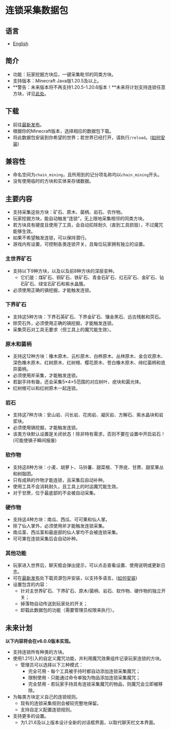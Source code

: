 # 连锁采集数据包

## 语言
* [English](README.md)

## 简介
* 功能：玩家挖掘方块后，一键采集毗邻的同类方块。
* 支持版本：Minecraft Java版1.20.5及以上。
* **警告：未来版本将不再支持1.20.5-1.20.6版本！**未来将计划支持连锁任意方块，详见[此处](#future_plans)。

## 下载
* 前往[最新发布](https://github.com/cxc81/chain-mining/releases/latest)。
* 根据你的Minecraft版本，选择相应的数据包下载。
* 将此数据包安装到你希望的世界；若世界已经打开，请执行```/reload```。([如何安装](https://zh.minecraft.wiki/w/Tutorial:%E5%AE%89%E8%A3%85%E6%95%B0%E6%8D%AE%E5%8C%85))

## 兼容性
* 命名空间为```chain_mining```，且所用到的记分项名称均以```chain_mining```开头。
* 没有使用临时的方块和实体来存储数据。

## 主要内容
* 支持采集这些方块：矿石、原木、菌柄、岩石、农作物。
* 玩家挖掘方块，能自动触发“连锁”，无上限地采集相邻的同类方块。
* 若方块具有硬度且使用了工具，会自动扣除耐久（直到工具损毁），不过魔咒能够生效。
* 如果不希望触发连锁，可以保持潜行。
* 游戏内有设置，可控制各类连锁开关，且每位玩家拥有独立的设置。

### 主世界矿石
* 支持以下9种方块，以及以及前8种方块的深层变种。
    - 它们是：煤矿石、铜矿石、铁矿石、青金石矿石、红石矿石、金矿石、钻石矿石、绿宝石矿石和紫水晶簇。
* 必须使用正确的镐挖掘，才能触发连锁。

### 下界矿石
* 支持这5种方块：下界石英矿石、下界金矿石、镶金黑石、远古残骸和荧石。
* 除荧石外，必须使用正确的镐挖掘，才能触发连锁。
* 采集荧石对工具无要求（但工具上的魔咒能生效）。

### 原木和菌柄
* 支持这12种方块：橡木原木、云杉原木、白桦原木、丛林原木、金合欢原木、深色橡木原木、红树原木、红树根、樱花原木、苍白橡木原木、绯红菌柄和诡异菌柄。
* 必须使用斧采集，才能触发连锁。
* 若副手持有锄，还会采集5×4×5范围的对应树叶、疣块和菌光体。
* 红树根可以和红树原木一起连锁。

### 岩石
* 支持这7种方块：安山岩、闪长岩、花岗岩、凝灰岩、方解石、紫水晶块和岩浆块。
* 必须使用镐挖掘，才能触发连锁。
* 该类方块默认设置是关闭状态！除非特有需求，否则不要在设置中开启岩石！(可能使镐子瞬间报废)

### 软作物
* 支持这8种方块：小麦、胡萝卜、马铃薯、甜菜根、下界疣、甘蔗、甜浆果丛和树脂团。
* 只有成熟的作物才能连锁，且采集后自动补种。
* 使用工具不会消耗耐久，且工具上的时运魔咒能生效。
* 对于甘蔗，位于最底部的不会被自动采集。

### 硬作物
* 支持这4种方块：南瓜、西瓜、可可果和仙人掌。
* 除了仙人掌外，必须使用斧才能触发连锁采集。
* 南瓜茎、西瓜茎和最底部的仙人掌均不会被连锁采集。
* 可可果在连锁采集后会自动补种。

### 其他功能
* 玩家进入世界后，聊天框会弹出提示，可以点击查看设置、使用说明或更新日志。
* 可在[最新发布](https://github.com/cxc81/chain-mining/releases/latest)处下载资源包并安装，以支持多语言。([如何安装](https://zh.minecraft.wiki/w/Tutorial:%E5%8A%A0%E8%BD%BD%E8%B5%84%E6%BA%90%E5%8C%85))
* 设置包含的内容：
    - 针对主世界矿石、下界矿石、原木/菌柄、岩石、软作物、硬作物的独立开关；
    - 掉落物自动传送到玩家处的开关；
    - 卸载此数据包的功能（需要管理员权限来执行）。

## 未来计划 <a id="future_plans"></a>
**以下内容将会在v6.0.0版本实现。**
* 支持连锁所有种类的方块。
* 使用1.21引入的自定义魔咒功能，并利用魔咒效果组件记录玩家连锁的方块。
  - 管理员可以选择以下三种模式：
    - 完全可用 - 每个工具被手持时都自动添加连锁采集魔咒；
    - 限制使用 - 只能通过命令单独为物品添加连锁采集魔咒；
    - 完全禁用 - 若玩家手持具有连锁采集魔咒的物品，则魔咒会立即被移除。
* 为每类方块定义自己的连锁规则。
  - 现有的连锁采集规则会被较完整地保留。
  - 支持自定义配置连锁规则。
* 支持更多的设置。
  - 为1.21.6及以上版本设计全新的对话框界面，以取代聊天栏文本界面。

